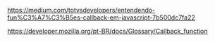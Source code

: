 https://medium.com/totvsdevelopers/entendendo-fun%C3%A7%C3%B5es-callback-em-javascript-7b500dc7fa22

https://developer.mozilla.org/pt-BR/docs/Glossary/Callback_function

